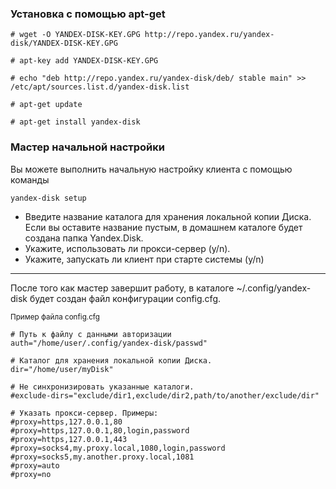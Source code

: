 
### Установка с помощью apt-get

```
# wget -O YANDEX-DISK-KEY.GPG http://repo.yandex.ru/yandex-disk/YANDEX-DISK-KEY.GPG

# apt-key add YANDEX-DISK-KEY.GPG

# echo "deb http://repo.yandex.ru/yandex-disk/deb/ stable main" >> /etc/apt/sources.list.d/yandex-disk.list

# apt-get update

# apt-get install yandex-disk
```

### Мастер начальной настройки

Вы можете выполнить начальную настройку клиента с помощью команды

```
yandex-disk setup
```

- Введите название каталога для хранения локальной копии Диска. Если вы оставите название пустым, в домашнем каталоге будет создана папка Yandex.Disk.
- Укажите, использовать ли прокси-сервер (y/n).
- Укажите, запускать ли клиент при старте системы (y/n)

---

После того как мастер завершит работу, в каталоге ~/.config/yandex-disk будет создан файл конфигурации config.cfg.

<sub>Пример файла config.cfg</sub>

```
# Путь к файлу с данными авторизации
auth="/home/user/.config/yandex-disk/passwd"

# Каталог для хранения локальной копии Диска.
dir="/home/user/myDisk"

# Не синхронизировать указанные каталоги.
#exclude-dirs="exclude/dir1,exclude/dir2,path/to/another/exclude/dir"

# Указать прокси-сервер. Примеры:
#proxy=https,127.0.0.1,80
#proxy=https,127.0.0.1,80,login,password
#proxy=https,127.0.0.1,443
#proxy=socks4,my.proxy.local,1080,login,password
#proxy=socks5,my.another.proxy.local,1081
#proxy=auto
#proxy=no
```
